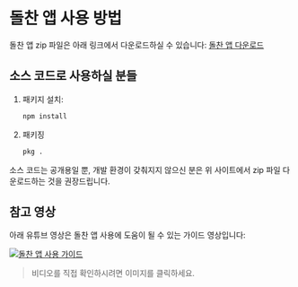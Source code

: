 # 돌찬 앱 사용 방법

돌찬 앱 zip 파일은 아래 링크에서 다운로드하실 수 있습니다:
[돌찬 앱 다운로드](https://dolchanchain.notion.site/Dolchan-Chain-e194ac09f4404289a3113e2ccb7d2aaa)

## 소스 코드로 사용하실 분들
1. 패키지 설치:
   ```bash
   npm install

2. 패키징
   ```bash
   pkg .

소스 코드는 공개용일 뿐, 개발 환경이 갖춰지지 않으신 분은 위 사이트에서 zip 파일 다운로드하는 것을 권장드립니다.

## 참고 영상

아래 유튜브 영상은 돌찬 앱 사용에 도움이 될 수 있는 가이드 영상입니다:  

[![돌찬 앱 사용 가이드](https://img.youtube.com/vi/비디오ID/0.jpg)](https://www.youtube.com/watch?v=비디오ID)

> 비디오를 직접 확인하시려면 이미지를 클릭하세요.

